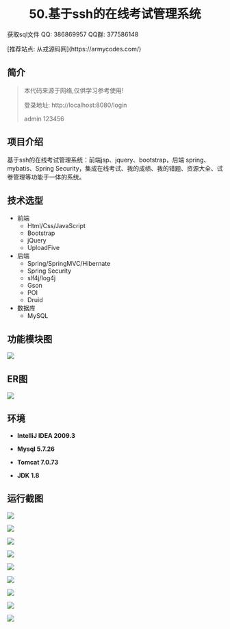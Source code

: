 <p><h1 align="center">50.基于ssh的在线考试管理系统</h1></p>

<p> 获取sql文件 QQ: 386869957 QQ群: 377586148 </p>
<p> [推荐站点: 从戎源码网](https://armycodes.com/) </p>

## 简介

> 本代码来源于网络,仅供学习参考使用!
> 
> 登录地址: http://localhost:8080/login 
> 
> admin 123456
> 

## 项目介绍
基于ssh的在线考试管理系统：前端jsp、jquery、bootstrap，后端 spring、mybatis、Spring Security，集成在线考试、我的成绩、我的错题、资源大全、试卷管理等功能于一体的系统。

## 技术选型

* 前端
    * Html/Css/JavaScript
    * Bootstrap
    * jQuery
    * UploadFive
* 后端
    * Spring/SpringMVC/Hibernate
    * Spring Security
    * slf4j/log4j
    * Gson
    * POI
    * Druid
* 数据库
    * MySQL

## 功能模块图
![](screenshot/0.png)

## ER图
![](screenshot/00.png)

## 环境

- <b>IntelliJ IDEA 2009.3</b>

- <b>Mysql 5.7.26</b>

- <b>Tomcat 7.0.73</b>

- <b>JDK 1.8</b>

## 运行截图
![](screenshot/1.png)

![](screenshot/2.png)

![](screenshot/3.png)

![](screenshot/4.png)

![](screenshot/5.png)

![](screenshot/6.png)

![](screenshot/7.png)

![](screenshot/8.png)

![](screenshot/9.png)
